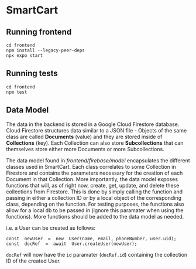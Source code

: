 

# SmartCart

## Running frontend

    cd frontend
    npm install --legacy-peer-deps
    npx expo start
## Running tests

    cd frontend
    npm test

## Data Model

 The data in the backend is stored in a Google Cloud Firestore database. Cloud Firestore structures data similar to a JSON file - Objects of the same class are called **Documents** (value) and they are stored inside of **Collections** (key). Each Collection can also store **Subcollections** that can themselves store either more Documents or more Subcollections.
 
The data model found in *frontend/firebase/model* encapsulates the different classes used in SmartCart. Each class correlates to some Collection in Firestore and contains the parameters necessary for the creation of each Document in that Collection. More importantly, the data model exposes functions that will, as of right now, create, get, update, and delete these collections from Firestore. This is done by simply calling the function and passing in either a collection ID or by  a local object of the corresponding class, depending on the function. For testing purposes, the functions also allow for a local db to be passed in (ignore this paramater when using the functions). More functions should be added to the data model as needed.

i.e. a User can be created as follows:

    const  newUser  =  new  User(name, email, phoneNumber, user.uid);
    const  docRef  =  await  User.createUser(newUser);


 `docRef` will now have the `id` paramater (`docRef.id`) containing the collection ID of the created User.

